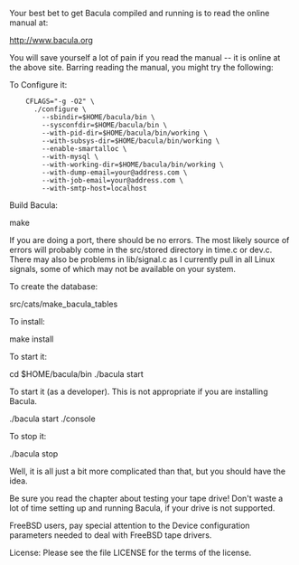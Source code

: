 Your best bet to get Bacula compiled and running is
to read the online manual at:

  http://www.bacula.org

You will save yourself a lot of pain if you read
the manual -- it is online at the above site.
Barring reading the manual, you might try the
following:

To Configure it:

        CFLAGS="-g -O2" \
          ./configure \
            --sbindir=$HOME/bacula/bin \
            --sysconfdir=$HOME/bacula/bin \
            --with-pid-dir=$HOME/bacula/bin/working \
            --with-subsys-dir=$HOME/bacula/bin/working \
            --enable-smartalloc \
            --with-mysql \
            --with-working-dir=$HOME/bacula/bin/working \
            --with-dump-email=your@address.com \
            --with-job-email=your@address.com \
            --with-smtp-host=localhost


Build Bacula:

   make

   If you are doing a port, there should be no errors.  The most
   likely source of errors will probably come in the src/stored
   directory in time.c or dev.c.  There may also be problems in
   lib/signal.c as I currently pull in all Linux signals, some of
   which may not be available on your system.

To create the database:

   src/cats/make_bacula_tables

To install:

   make install

To start it:

   cd $HOME/bacula/bin
   ./bacula start

To start it (as a developer). This is not appropriate if you
are installing Bacula.

   ./bacula start
   ./console

To stop it:

  ./bacula stop

Well, it is all just a bit more complicated than that,
but you should have the idea.

Be sure you read the chapter about testing your tape drive!
Don't waste a lot of time setting up and running Bacula, if
your drive is not supported.

FreeBSD users, pay special attention to the Device configuration
parameters needed to deal with FreeBSD tape drivers.

License:
Please see the file LICENSE for the terms of the license.
